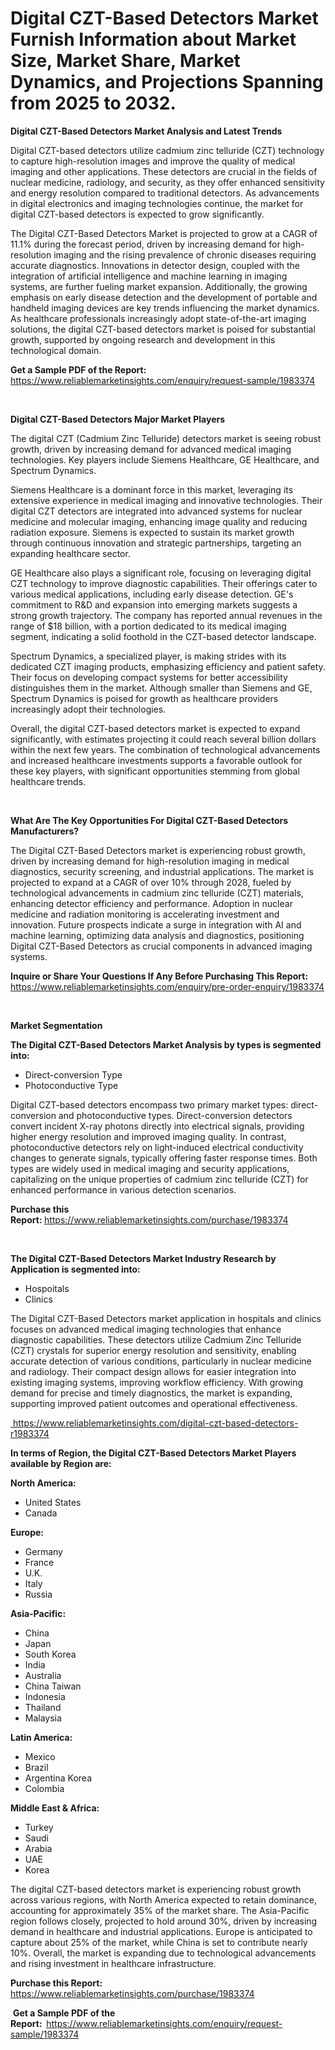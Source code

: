 <p><h1>Digital CZT-Based Detectors Market Furnish Information about Market Size, Market Share, Market Dynamics, and Projections Spanning from 2025 to 2032.</h1></p><p><strong>Digital CZT-Based Detectors Market Analysis and Latest Trends</strong></p>
<p><p>Digital CZT-based detectors utilize cadmium zinc telluride (CZT) technology to capture high-resolution images and improve the quality of medical imaging and other applications. These detectors are crucial in the fields of nuclear medicine, radiology, and security, as they offer enhanced sensitivity and energy resolution compared to traditional detectors. As advancements in digital electronics and imaging technologies continue, the market for digital CZT-based detectors is expected to grow significantly.</p><p>The Digital CZT-Based Detectors Market is projected to grow at a CAGR of 11.1% during the forecast period, driven by increasing demand for high-resolution imaging and the rising prevalence of chronic diseases requiring accurate diagnostics. Innovations in detector design, coupled with the integration of artificial intelligence and machine learning in imaging systems, are further fueling market expansion. Additionally, the growing emphasis on early disease detection and the development of portable and handheld imaging devices are key trends influencing the market dynamics. As healthcare professionals increasingly adopt state-of-the-art imaging solutions, the digital CZT-based detectors market is poised for substantial growth, supported by ongoing research and development in this technological domain.</p></p>
<p><strong>Get a Sample PDF of the Report:&nbsp;</strong> <a href="https://www.reliablemarketinsights.com/enquiry/request-sample/1983374?utm_campaign=2957&utm_medium=2&utm_source=Github&utm_content=ia&utm_term=16042025&utm_id=digital-czt-based-detectors">https://www.reliablemarketinsights.com/enquiry/request-sample/1983374</a></p>
<p>&nbsp;</p>
<p><strong>Digital CZT-Based Detectors Major Market Players</strong></p>
<p><p>The digital CZT (Cadmium Zinc Telluride) detectors market is seeing robust growth, driven by increasing demand for advanced medical imaging technologies. Key players include Siemens Healthcare, GE Healthcare, and Spectrum Dynamics.</p><p>Siemens Healthcare is a dominant force in this market, leveraging its extensive experience in medical imaging and innovative technologies. Their digital CZT detectors are integrated into advanced systems for nuclear medicine and molecular imaging, enhancing image quality and reducing radiation exposure. Siemens is expected to sustain its market growth through continuous innovation and strategic partnerships, targeting an expanding healthcare sector.</p><p>GE Healthcare also plays a significant role, focusing on leveraging digital CZT technology to improve diagnostic capabilities. Their offerings cater to various medical applications, including early disease detection. GE's commitment to R&D and expansion into emerging markets suggests a strong growth trajectory. The company has reported annual revenues in the range of $18 billion, with a portion dedicated to its medical imaging segment, indicating a solid foothold in the CZT-based detector landscape.</p><p>Spectrum Dynamics, a specialized player, is making strides with its dedicated CZT imaging products, emphasizing efficiency and patient safety. Their focus on developing compact systems for better accessibility distinguishes them in the market. Although smaller than Siemens and GE, Spectrum Dynamics is poised for growth as healthcare providers increasingly adopt their technologies.</p><p>Overall, the digital CZT-based detectors market is expected to expand significantly, with estimates projecting it could reach several billion dollars within the next few years. The combination of technological advancements and increased healthcare investments supports a favorable outlook for these key players, with significant opportunities stemming from global healthcare trends.</p></p>
<p>&nbsp;</p>
<p><strong>What Are The Key Opportunities For Digital CZT-Based Detectors Manufacturers?</strong></p>
<p><p>The Digital CZT-Based Detectors market is experiencing robust growth, driven by increasing demand for high-resolution imaging in medical diagnostics, security screening, and industrial applications. The market is projected to expand at a CAGR of over 10% through 2028, fueled by technological advancements in cadmium zinc telluride (CZT) materials, enhancing detector efficiency and performance. Adoption in nuclear medicine and radiation monitoring is accelerating investment and innovation. Future prospects indicate a surge in integration with AI and machine learning, optimizing data analysis and diagnostics, positioning Digital CZT-Based Detectors as crucial components in advanced imaging systems.</p></p>
<p><strong>Inquire or Share Your Questions If Any Before Purchasing This Report:</strong> <a href="https://www.reliablemarketinsights.com/enquiry/pre-order-enquiry/1983374?utm_campaign=2957&utm_medium=2&utm_source=Github&utm_content=ia&utm_term=16042025&utm_id=digital-czt-based-detectors">https://www.reliablemarketinsights.com/enquiry/pre-order-enquiry/1983374</a></p>
<p>&nbsp;</p>
<p><strong>Market Segmentation</strong></p>
<p><strong>The Digital CZT-Based Detectors Market Analysis by types is segmented into:</strong></p>
<p><ul><li>Direct-conversion Type</li><li>Photoconductive Type</li></ul></p>
<p><p>Digital CZT-based detectors encompass two primary market types: direct-conversion and photoconductive types. Direct-conversion detectors convert incident X-ray photons directly into electrical signals, providing higher energy resolution and improved imaging quality. In contrast, photoconductive detectors rely on light-induced electrical conductivity changes to generate signals, typically offering faster response times. Both types are widely used in medical imaging and security applications, capitalizing on the unique properties of cadmium zinc telluride (CZT) for enhanced performance in various detection scenarios.</p></p>
<p><strong>Purchase this Report:&nbsp;</strong><a href="https://www.reliablemarketinsights.com/purchase/1983374?utm_campaign=2957&utm_medium=2&utm_source=Github&utm_content=ia&utm_term=16042025&utm_id=digital-czt-based-detectors">https://www.reliablemarketinsights.com/purchase/1983374</a></p>
<p>&nbsp;</p>
<p><strong>The Digital CZT-Based Detectors Market Industry Research by Application is segmented into:</strong></p>
<p><ul><li>Hospoitals</li><li>Clinics</li></ul></p>
<p><p>The Digital CZT-Based Detectors market application in hospitals and clinics focuses on advanced medical imaging technologies that enhance diagnostic capabilities. These detectors utilize Cadmium Zinc Telluride (CZT) crystals for superior energy resolution and sensitivity, enabling accurate detection of various conditions, particularly in nuclear medicine and radiology. Their compact design allows for easier integration into existing imaging systems, improving workflow efficiency. With growing demand for precise and timely diagnostics, the market is expanding, supporting improved patient outcomes and operational effectiveness.</p></p>
<p><a href="https://www.reliablemarketinsights.com/digital-czt-based-detectors-r1983374?utm_campaign=2957&utm_medium=2&utm_source=Github&utm_content=ia&utm_term=16042025&utm_id=digital-czt-based-detectors">&nbsp;https://www.reliablemarketinsights.com/digital-czt-based-detectors-r1983374</a></p>
<p><strong>In terms of Region, the Digital CZT-Based Detectors Market Players available by Region are:</strong></p>
<p>
    <p> <strong> North America: </strong>
        <ul>
            <li>United States</li>
            <li>Canada</li>
        </ul>
        </p> 
    <p> <strong> Europe: </strong>
        <ul>
            <li>Germany</li>
            <li>France</li>
            <li>U.K.</li>
            <li>Italy</li>
            <li>Russia</li>
        </ul>
        </p> 
    <p> <strong> Asia-Pacific: </strong>
        <ul>
            <li>China</li>
            <li>Japan</li>
            <li>South Korea</li>
            <li>India</li>
            <li>Australia</li>
            <li>China Taiwan</li>
            <li>Indonesia</li>
            <li>Thailand</li>
            <li>Malaysia</li>
        </ul>
        </p> 
    <p> <strong> Latin America: </strong>
        <ul>
            <li>Mexico</li>
            <li>Brazil</li>
            <li>Argentina Korea</li>
            <li>Colombia</li>
        </ul>
        </p> 
    <p> <strong> Middle East & Africa: </strong>
        <ul>
            <li>Turkey</li>
            <li>Saudi</li>
            <li>Arabia</li>
            <li>UAE</li>
            <li>Korea</li>
        </ul>
    </p>
    </p>
<p><p>The digital CZT-based detectors market is experiencing robust growth across various regions, with North America expected to retain dominance, accounting for approximately 35% of the market share. The Asia-Pacific region follows closely, projected to hold around 30%, driven by increasing demand in healthcare and industrial applications. Europe is anticipated to capture about 25% of the market, while China is set to contribute nearly 10%. Overall, the market is expanding due to technological advancements and rising investment in healthcare infrastructure.</p></p>
<p><strong>Purchase this Report: </strong><a href="https://www.reliablemarketinsights.com/purchase/1983374?utm_campaign=2957&utm_medium=2&utm_source=Github&utm_content=ia&utm_term=16042025&utm_id=digital-czt-based-detectors">https://www.reliablemarketinsights.com/purchase/1983374</a></p>
<p>&nbsp;<strong>Get a Sample PDF of the Report:&nbsp;&nbsp;</strong><a href="https://www.reliablemarketinsights.com/enquiry/request-sample/1983374?utm_campaign=2957&utm_medium=2&utm_source=Github&utm_content=ia&utm_term=16042025&utm_id=digital-czt-based-detectors">https://www.reliablemarketinsights.com/enquiry/request-sample/1983374</a></p>
<p><strong></strong></p>
<p><p></p><p></p><p></p></p>